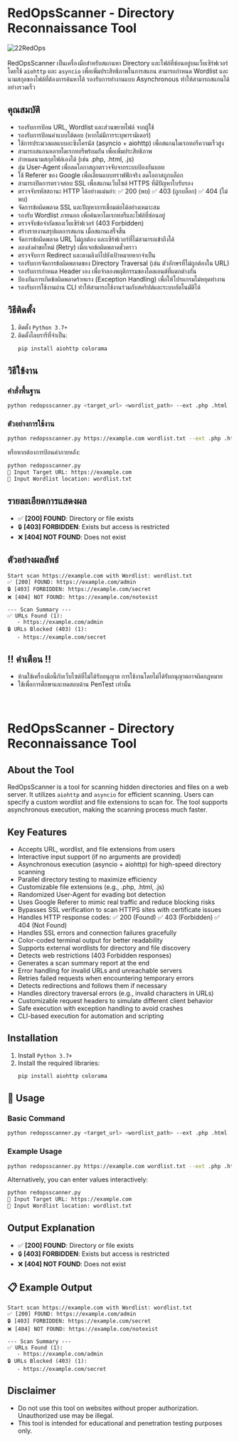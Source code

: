 # RedOpsScanner - Directory Reconnaissance Tool
![22RedOps](https://github.com/user-attachments/assets/1219966a-c88f-46dd-aa05-1408310a7083)<br><br>
RedOpsScanner เป็นเครื่องมือสำหรับสแกนหา Directory และไฟล์ที่ซ่อนอยู่บนเว็บเซิร์ฟเวอร์ โดยใช้ `aiohttp` และ `asyncio` เพื่อเพิ่มประสิทธิภาพในการสแกน สามารถกำหนด Wordlist และนามสกุลของไฟล์ที่ต้องการค้นหาได้ รองรับการทำงานแบบ Asynchronous ทำให้สามารถสแกนได้อย่างรวดเร็ว
## คุณสมบัติ
- รองรับการป้อน URL, Wordlist และส่วนขยายไฟล์ จากผู้ใช้<br>
- รองรับการป้อนค่าแบบโต้ตอบ (หากไม่มีการระบุพารามิเตอร์)<br>
- ใช้การประมวลผลแบบอะซิงโครนัส (asyncio + aiohttp) เพื่อสแกนไดเรกทอรีความเร็วสูง<br>
- สามารถสแกนหลายไดเรกทอรีพร้อมกัน เพื่อเพิ่มประสิทธิภาพ<br>
- กำหนดนามสกุลไฟล์เองได้ (เช่น .php, .html, .js)<br>
- สุ่ม User-Agent เพื่อลดโอกาสถูกตรวจจับจากระบบป้องกันบอท<br>
- ใช้ Referer ของ Google เพื่อเลียนแบบทราฟฟิกจริง ลดโอกาสถูกบล็อก<br>
- สามารถปิดการตรวจสอบ SSL เพื่อสแกนเว็บไซต์ HTTPS ที่มีปัญหาใบรับรอง<br>
- ตรวจจับรหัสสถานะ HTTP ได้อย่างแม่นยำ: ✅ 200 (พบ) ✅ 403 (ถูกบล็อก) ✅ 404 (ไม่พบ)<br>
- จัดการข้อผิดพลาด SSL และปัญหาการเชื่อมต่อได้อย่างเหมาะสม<br>
- รองรับ Wordlist ภายนอก เพื่อค้นหาไดเรกทอรีและไฟล์ที่ซ่อนอยู่<br>
- ตรวจจับข้อจำกัดของเว็บเซิร์ฟเวอร์ (403 Forbidden)<br>
- สร้างรายงานสรุปผลการสแกน เมื่อสแกนเสร็จสิ้น<br>
- จัดการข้อผิดพลาด URL ไม่ถูกต้อง และเซิร์ฟเวอร์ที่ไม่สามารถเข้าถึงได้<br>
- ลองส่งคำขอใหม่ (Retry) เมื่อเจอข้อผิดพลาดชั่วคราว<br>
- ตรวจจับการ Redirect และตามลิงก์ไปยังเป้าหมายหากจำเป็น<br>
- รองรับการจัดการข้อผิดพลาดของ Directory Traversal (เช่น ตัวอักษรที่ไม่ถูกต้องใน URL)<br>
- รองรับการกำหนด Header เอง เพื่อจำลองพฤติกรรมของไคลเอนต์ที่แตกต่างกัน<br>
- ป้องกันการเกิดข้อผิดพลาดร้ายแรง (Exception Handling) เพื่อให้โปรแกรมไม่หยุดทำงาน<br>
- รองรับการใช้งานผ่าน CLI ทำให้สามารถใช้งานร่วมกับสคริปต์และระบบอัตโนมัติได้<br>

## วิธีติดตั้ง
1. ติดตั้ง `Python 3.7+`
2. ติดตั้งไลบรารีที่จำเป็น:
   ```sh
   pip install aiohttp colorama
   ```

## วิธีใช้งาน
### คำสั่งพื้นฐาน
```sh
python redopsscanner.py <target_url> <wordlist_path> --ext .php .html .js
```
### ตัวอย่างการใช้งาน
```sh
python redopsscanner.py https://example.com wordlist.txt --ext .php .html .js
```
หรือหากต้องการป้อนค่าภายหลัง:
```sh
python redopsscanner.py
🔹 Input Target URL: https://example.com
🔹 Input Wordlist location: wordlist.txt
```

## รายละเอียดการแสดงผล
- ✅ **[200] FOUND**: Directory or file exists
- 🔒 **[403] FORBIDDEN**: Exists but access is restricted
- ❌ **[404] NOT FOUND**: Does not exist

## ตัวอย่างผลลัพธ์
```
Start scan https://example.com with Wordlist: wordlist.txt
✅ [200] FOUND: https://example.com/admin
🔒 [403] FORBIDDEN: https://example.com/secret
❌ [404] NOT FOUND: https://example.com/notexist

--- Scan Summary ---
✅ URLs Found (1):
   - https://example.com/admin
🔒 URLs Blocked (403) (1):
   - https://example.com/secret
```

## !! คำเตือน !!
- ห้ามใช้เครื่องมือนี้กับเว็บไซต์ที่ไม่ได้รับอนุญาต การใช้งานโดยไม่ได้รับอนุญาตอาจผิดกฎหมาย
- ใช้เพื่อการศึกษาและทดสอบด้าน PenTest เท่านั้น<br><br><br>

# RedOpsScanner - Directory Reconnaissance Tool
## About the Tool
RedOpsScanner is a tool for scanning hidden directories and files on a web server. It utilizes `aiohttp` and `asyncio` for efficient scanning. Users can specify a custom wordlist and file extensions to scan for. The tool supports asynchronous execution, making the scanning process much faster.

## Key Features
- Accepts URL, wordlist, and file extensions from users<br>
- Interactive input support (if no arguments are provided)<br>
- Asynchronous execution (asyncio + aiohttp) for high-speed directory scanning<br>
- Parallel directory testing to maximize efficiency<br>
- Customizable file extensions (e.g., .php, .html, .js)<br>
- Randomized User-Agent for evading bot detection<br>
- Uses Google Referer to mimic real traffic and reduce blocking risks<br>
- Bypasses SSL verification to scan HTTPS sites with certificate issues<br>
- Handles HTTP response codes: ✅ 200 (Found) ✅ 403 (Forbidden) ✅ 404 (Not Found)<br>
- Handles SSL errors and connection failures gracefully<br>
- Color-coded terminal output for better readability<br>
- Supports external wordlists for directory and file discovery<br>
- Detects web restrictions (403 Forbidden responses)<br>
- Generates a scan summary report at the end<br>
- Error handling for invalid URLs and unreachable servers<br>
- Retries failed requests when encountering temporary errors<br>
- Detects redirections and follows them if necessary<br>
- Handles directory traversal errors (e.g., invalid characters in URLs)<br>
- Customizable request headers to simulate different client behavior<br>
- Safe execution with exception handling to avoid crashes<br>
- CLI-based execution for automation and scripting<br>

## Installation
1. Install `Python 3.7+`
2. Install the required libraries:
   ```sh
   pip install aiohttp colorama
   ```

## 🚀 Usage
### Basic Command
```sh
python redopsscanner.py <target_url> <wordlist_path> --ext .php .html .js
```
### Example Usage
```sh
python redopsscanner.py https://example.com wordlist.txt --ext .php .html .js
```
Alternatively, you can enter values interactively:
```sh
python redopsscanner.py
🔹 Input Target URL: https://example.com
🔹 Input Wordlist location: wordlist.txt
```

## Output Explanation
- ✅ **[200] FOUND**: Directory or file exists
- 🔒 **[403] FORBIDDEN**: Exists but access is restricted
- ❌ **[404] NOT FOUND**: Does not exist

## 📋 Example Output
```
Start scan https://example.com with Wordlist: wordlist.txt
✅ [200] FOUND: https://example.com/admin
🔒 [403] FORBIDDEN: https://example.com/secret
❌ [404] NOT FOUND: https://example.com/notexist

--- Scan Summary ---
✅ URLs Found (1):
   - https://example.com/admin
🔒 URLs Blocked (403) (1):
   - https://example.com/secret
```

## Disclaimer
- Do not use this tool on websites without proper authorization. Unauthorized use may be illegal.
- This tool is intended for educational and penetration testing purposes only.
